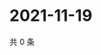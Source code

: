 # 2021-11-19

共 0 条

<!-- BEGIN WEIBO -->
<!-- 最后更新时间 Fri Nov 19 2021 05:07:48 GMT+0800 (China Standard Time) -->

<!-- END WEIBO -->
